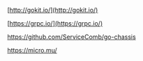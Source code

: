 [http://gokit.io/](http://gokit.io/)

[https://grpc.io/](https://grpc.io/)

https://github.com/ServiceComb/go-chassis

https://micro.mu/



